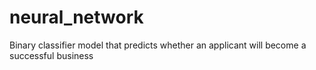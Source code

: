# neural_network
Binary classifier model that predicts whether an applicant will become a successful business
